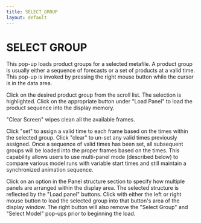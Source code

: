 ```yaml
---
title: SELECT_GROUP
layout: default
---
```



# SELECT GROUP


This pop-up loads product groups for a selected metafile.  A product group 
is usually either a sequence of forecasts or a set of products at a valid time.
This pop-up is invoked by pressing the right mouse button while the cursor is 
in the data area.

Click on the desired product group from the scroll list.  The selection is 
highlighted.  Click on the appropriate button under "Load Panel" to load the 
product sequence into the display memory.

"Clear Screen" wipes clean all the available frames.

Click "set" to assign a valid time to each frame based on the times within 
the selected group.  Click "clear" to un-set any valid times previously 
assigned.  Once a sequence of valid times has been set, all subsequent groups 
will be loaded into the proper frames based on the times.  This capability 
allows users to use multi-panel mode (described below) to compare various
model runs with variable start times and still maintain a synchronized 
animation sequence.

Click on an option in the Panel structure section to specify how multiple 
panels are arranged within the display area.  The selected structure is 
reflected by the "Load panel" buttons.  Click with either the left or right 
mouse button to load the selected group into that button's area of the display 
window.  The right button will also remove the "Select Group" and "Select
Model" pop-ups prior to beginning the load.
